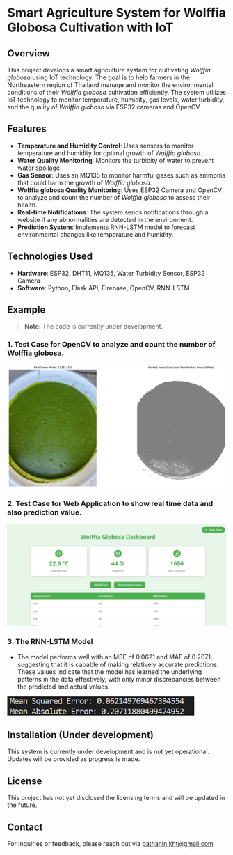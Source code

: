 # Smart Agriculture System for Wolffia Globosa Cultivation with IoT

## Overview
This project develops a smart agriculture system for cultivating *Wolffia globosa* using IoT technology. The goal is to help farmers in the Northeastern region of Thailand manage and monitor the environmental conditions of their *Wolffia globosa* cultivation efficiently. The system utilizes IoT technology to monitor temperature, humidity, gas levels, water turbidity, and the quality of *Wolffia globosa* via ESP32 cameras and OpenCV.

## Features
- **Temperature and Humidity Control**: Uses sensors to monitor temperature and humidity for optimal growth of *Wolffia globosa*.
- **Water Quality Monitoring**: Monitors the turbidity of water to prevent water spoilage.
- **Gas Sensor**: Uses an MQ135 to monitor harmful gases such as ammonia that could harm the growth of *Wolffia globosa*.
- **Wolffia globosa Quality Monitoring**: Uses ESP32 Camera and OpenCV to analyze and count the number of *Wolffia globosa* to assess their health.
- **Real-time Notifications**: The system sends notifications through a website if any abnormalities are detected in the environment.
- **Prediction System**: Implements RNN-LSTM model to forecast environmental changes like temperature and humidity.

## Technologies Used
- **Hardware**: ESP32, DHT11, MQ135, Water Turbidity Sensor, ESP32 Camera
- **Software**: Python, Flask API, Firebase, OpenCV, RNN-LSTM

## Example
> **Note:** The code is currently under development.
>

### 1. Test Case for OpenCV to analyze and count the number of Wolffia globosa.
![TestCase](https://github.com/pathanin-kht/Smart-Agriculture-System-for-Wolffia-Globosa-Cultivation-with-IoT/blob/07aff3e1f6f5d0994f0c72ec86c6c15b4f9c11b0/TestCase/OpenCV_TestCase.png)

### 2. Test Case for Web Application to show real time data and also prediction value.
![TestCase2](https://github.com/pathanin-kht/Smart-Agriculture-System-for-Wolffia-Globosa-Cultivation-with-IoT/blob/736d87d541431174d72bce8ea8e12a9dbc63e760/TestCase/Web_TestCase.png)

### 3. The RNN-LSTM Model
- The model performs well with an MSE of 0.0621 and MAE of 0.2071, suggesting that it is capable of making relatively accurate predictions. These values indicate that the model has learned the underlying patterns in the data effectively, with only minor discrepancies between the predicted and actual values.
  
![TestCase3](https://github.com/pathanin-kht/Smart-Agriculture-System-for-Wolffia-Globosa-Cultivation-with-IoT/blob/155b9aae17021310ce60195edbe0322ee1f3fc3d/TestCase/Model_TestCase.png)



## Installation (Under development)
This system is currently under development and is not yet operational. Updates will be provided as progress is made.

## License
This project has not yet disclosed the licensing terms and will be updated in the future.

## Contact
For inquiries or feedback, please reach out via [pathanin.kht@gmail.com](pathanin.kht@gmail.com)
